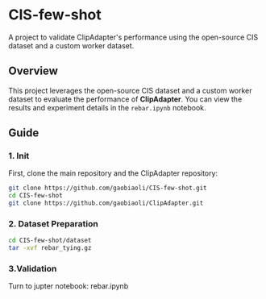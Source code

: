 # CIS-few-shot

A project to validate ClipAdapter's performance using the open-source CIS dataset and a custom worker dataset.

## Overview

This project leverages the open-source CIS dataset and a custom worker dataset to evaluate the performance of **ClipAdapter**. You can view the results and experiment details in the `rebar.ipynb` notebook.

## Guide
### 1. Init
First, clone the main repository and the ClipAdapter repository:
```bash
git clone https://github.com/gaobiaoli/CIS-few-shot.git
cd CIS-few-shot
git clone https://github.com/gaobiaoli/ClipAdapter.git
```
### 2. Dataset Preparation
```bash
cd CIS-few-shot/dataset
tar -xvf rebar_tying.gz
```
### 3.Validation
Turn to jupter notebook: rebar.ipynb
